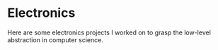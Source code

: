 # Electronics
Here are some electronics projects I worked on to grasp the low-level abstraction in computer science.
